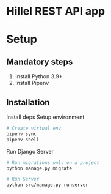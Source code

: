 # Hillel REST API app

# Setup


## Mandatory steps
1. Install Python 3.9+
2. Install Pipenv

## Installation 

Install deps 
Setup environment
```bash 
# Create virtual env
pipenv sync
pipenv shell
```

Run Django Server
```bash 
# Run migrations only on a project
python manage.py migrate

# Run Server
python src/manage.py runserver 
```


